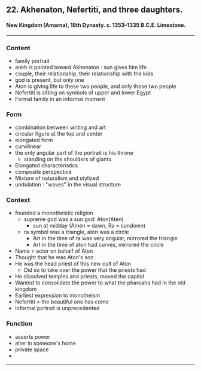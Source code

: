 <!-- order:1 -->
## 22. Akhenaton, Nefertiti, and three daughters.
#### New Kingdom (Amarna), 18th Dynasty. c. 1353–1335 B.C.E. Limestone.
---

### Content
- family portrait 
- ankh is pointed toward Akhenaton : sun gives him life
- couple, their relationship, their relationship with the kids
- god is present, but only one
- Aton is giving life to these two people, and only those two people
- Nefertiti is sitting on symbols of upper and lower Egypt
- Formal family in an informal moment

### Form
- combination between writing and art
- circular figure at the top and center
- elongated form
- curvilinear
- the only angular part of the portrait is his throne
  - standing on the shoulders of giants
- Elongated characteristics
- composite perspective
- Mixture of naturalism and stylized
- undulation : "waves" in the visual structure

### Context
- founded a monotheistic religion
  - supreme god was a sun god: Aton(Aten)
    - sun at midday (Amen = dawn, Ra = sundown)
  - ra symbol was a triangle, aton was a circle
    - Art in the time of ra was very angular, mirrored the triangle
    - Art in the time of aton had curves, mirrored the circle
- Name = actor on behalf of Aton
- Thought that he was Aton's son
- He was the head priest of this new cult of Aton
  - Did so to take over the power that the priests had
- He dissolved temples and priests, moved the capital
- Wanted to consolidate the power to what the pharoahs had in the old kingdom
- Earliest expression to monotheism
- Nefertiti = the beautiful one has come
- Informal portrait is unprecedented 

### Function
- asserts power
- alter in someone's home
- private space
- 

---
